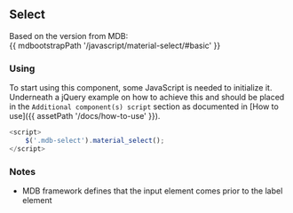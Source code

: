 ## Select

Based on the version from MDB:<br>
{{ mdbootstrapPath '/javascript/material-select/#basic' }}

### Using

To start using this component, some JavaScript is needed to initialize it.<br>
Underneath a jQuery example on how to achieve this and should be placed in the `Additional component(s) script` section as documented in [How to use]({{ assetPath '/docs/how-to-use' }}).

```javascript
<script>
    $('.mdb-select').material_select();
</script>
```

### Notes

* MDB framework defines that the input element comes prior to the label element
